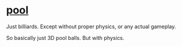 # [pool](http://1j01.github.io/pool/)
Just billiards.
Except without proper physics,
or any actual gameplay.

So basically just 3D pool balls.
But with physics.

